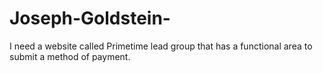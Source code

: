 # Joseph-Goldstein-
I need a website called Primetime lead group that has a functional area to submit a method of payment. 
